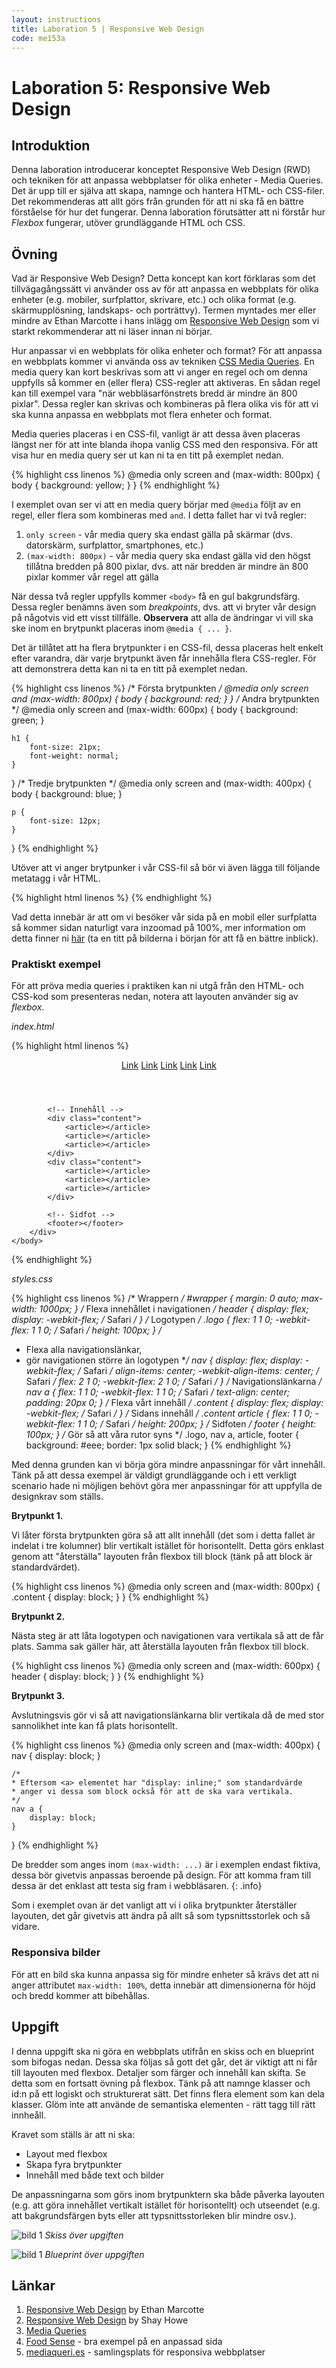```yaml
---
layout: instructions
title: Laboration 5 | Responsive Web Design
code: me153a
---
```


# Laboration 5: Responsive Web Design

## Introduktion

Denna laboration introducerar konceptet Responsive Web Design (RWD) och tekniken för att anpassa webbplatser för olika enheter - Media Queries. Det är upp till er själva att skapa, namnge och hantera HTML- och CSS-filer. Det rekommenderas att allt görs från grunden för att ni ska få en bättre förståelse för hur det fungerar. Denna laboration förutsätter att ni förstår hur _Flexbox_ fungerar, utöver grundläggande HTML och CSS.

## Övning

Vad är Responsive Web Design? Detta koncept kan kort förklaras som det tillvägagångssätt vi använder oss av för att anpassa en webbplats för olika enheter (e.g. mobiler, surfplattor, skrivare, etc.) och olika format (e.g. skärmupplösning, landskaps- och porträttvy). Termen myntades mer eller mindre av Ethan Marcotte i hans inlägg om [Responsive Web Design][ethan] som vi starkt rekommenderar att ni läser innan ni börjar.

Hur anpassar vi en webbplats för olika enheter och format? För att anpassa en webbplats kommer vi använda oss av tekniken [CSS Media Queries][mediaqueries]. En media query kan kort beskrivas som att vi anger en regel och om denna uppfylls så kommer en (eller flera) CSS-regler att aktiveras. En sådan regel kan till exempel vara "när webbläsarfönstrets bredd är mindre än 800 pixlar". Dessa regler kan skrivas och kombineras på flera olika vis för att vi ska kunna anpassa en webbplats mot flera enheter och format.

Media queries placeras i en CSS-fil, vanligt är att dessa även placeras längst ner för att inte blanda ihopa vanlig CSS med den responsiva. För att visa hur en media query ser ut kan ni ta en titt på exemplet nedan.

{% highlight css linenos %}
@media only screen and (max-width: 800px) {
    body {
        background: yellow;
    }
}
{% endhighlight %}

I exemplet ovan ser vi att en media query börjar med `@media` följt av en regel, eller flera som kombineras med `and`. I detta fallet har vi två regler:

1. `only screen` - vår media query ska endast gälla på skärmar (dvs. datorskärm, surfplattor, smartphones, etc.)
2. `(max-width: 800px)` - vår media query ska endast gälla vid den högst tillåtna bredden på 800 pixlar, dvs. att när bredden är mindre än 800 pixlar kommer vår regel att gälla

När dessa två regler uppfylls kommer `<body>` få en gul bakgrundsfärg. Dessa regler benämns även som _breakpoints_, dvs. att vi bryter vår design på någotvis vid ett visst tillfälle. __Observera__ att alla de ändringar vi vill ska ske inom en brytpunkt placeras inom `@media { ... }`.

Det är tillåtet att ha flera brytpunkter i en CSS-fil, dessa placeras helt enkelt efter varandra, där varje brytpunkt även får innehålla flera CSS-regler. För att demonstrera detta kan ni ta en titt på exemplet nedan.

{% highlight css linenos %}
/* Första brytpunkten */
@media only screen and (max-width: 800px) {
    body {
        background: red;
    }
}
/* Andra brytpunkten */
@media only screen and (max-width: 600px) {
    body {
        background: green;
    }

    h1 {
        font-size: 21px;
        font-weight: normal;
    }
}
/* Tredje brytpunkten */
@media only screen and (max-width: 400px) {
    body {
        background: blue;
    }

    p {
        font-size: 12px;
    }
}
{% endhighlight %}

Utöver att vi anger brytpunker i vår CSS-fil så bör vi även lägga till följande metatagg i vår HTML.

{% highlight html linenos %}
<meta name="viewport" content="width=device-width, initial-scale=1" />
{% endhighlight %}

Vad detta innebär är att om vi besöker vår sida på en mobil eller surfplatta så kommer sidan naturligt vara inzoomad på 100%, mer information om detta finner ni [här](https://developer.mozilla.org/en-US/docs/Mozilla/Mobile/Viewport_meta_tag) (ta en titt på bilderna i början för att få en bättre inblick).

### Praktiskt exempel

För att pröva media queries i praktiken kan ni utgå från den HTML- och CSS-kod som presenteras nedan, notera att layouten använder sig av _flexbox_.

_index.html_

{% highlight html linenos %}
<!doctype html>
<html>
    <head>
        <title>RWD Example</title>
        <meta charset="utf-8" />
        <!-- Den metatagg som används i samband med mobilanpassning -->
        <meta name="viewport" content="width=device-width, initial-scale=1" />
        <link rel="stylesheet" href="styles.css" />
    </head>
    <body>
        <div id="wrapper">
            <!-- Navigation -->
            <header>
                <div class="logo"></div>
                <nav>
                    <a href="#">Link</a>
                    <a href="#">Link</a>
                    <a href="#">Link</a>
                    <a href="#">Link</a>
                    <a href="#">Link</a>
                </nav>
            </header>

            <!-- Innehåll -->
            <div class="content">
                <article></article>
                <article></article>
                <article></article>
            </div>
            <div class="content">
                <article></article>
                <article></article>
                <article></article>
            </div>

            <!-- Sidfot -->
            <footer></footer>
        </div>
    </body>
</html>

{% endhighlight %}

_styles.css_

{% highlight css linenos %}
/* Wrappern */
#wrapper {
    margin: 0 auto;
    max-width: 1000px;
}
/* Flexa innehållet i navigationen */
header {
    display: flex;
    display: -webkit-flex; /* Safari */
}
/* Logotypen */
.logo {
    flex: 1 1 0;
    -webkit-flex: 1 1 0; /* Safari */
    height: 100px;
}
/*
 * Flexa alla navigationslänkar,
 * gör navigationen större än logotypen
 **/
nav {
    display: flex;
    display: -webkit-flex; /* Safari */
    align-items: center;
    -webkit-align-items: center; /* Safari */
    flex: 2 1 0;
    -webkit-flex: 2 1 0; /* Safari */
}
/* Navigationslänkarna */
nav a {
    flex: 1 1 0;
    -webkit-flex: 1 1 0; /* Safari */
    text-align: center;
    padding: 20px 0;
}
/* Flexa vårt innehåll */
.content {
    display: flex;
    display: -webkit-flex; /* Safari */
}
/* Sidans innehåll */
.content article {
    flex: 1 1 0;
    -webkit-flex: 1 1 0; /* Safari */
    height: 200px;
}
/* Sidfoten */
footer {
    height: 100px;
}
/* Gör så att våra rutor syns */
.logo, nav a, article, footer {
    background: #eee;
    border: 1px solid black;
}
{% endhighlight %}

Med denna grunden kan vi börja göra mindre anpassningar för vårt innehåll. Tänk på att dessa exempel är väldigt grundläggande och i ett verkligt scenario hade ni möjligen behövt göra mer anpassningar för att uppfylla de designkrav som ställs.

**Brytpunkt 1.**

Vi låter första brytpunkten göra så att allt innehåll (det som i detta fallet är indelat i tre kolumner) blir vertikalt istället för horisontellt. Detta görs enklast genom att "återställa" layouten från flexbox till block (tänk på att block är standardvärdet).

{% highlight css linenos %}
@media only screen and (max-width: 800px) {
    .content {
        display: block;
    }
}
{% endhighlight %}

**Brytpunkt 2.**

Nästa steg är att låta logotypen och navigationen vara vertikala så att de får plats. Samma sak gäller här, att återställa layouten från flexbox till block.

{% highlight css linenos %}
@media only screen and (max-width: 600px) {
    header {
        display: block;
    }
}
{% endhighlight %}

**Brytpunkt 3.**

Avslutningsvis gör vi så att navigationslänkarna blir vertikala då de med stor sannolikhet inte kan få plats horisontellt.

{% highlight css linenos %}
@media only screen and (max-width: 400px) {
    nav {
        display: block;
    }

    /*
    * Eftersom <a> elementet har "display: inline;" som standardvärde
    * anger vi dessa som block också för att de ska vara vertikala.
    */
    nav a {
        display: block;
    }
}
{% endhighlight %}

De bredder som anges inom `(max-width: ...)` är i exemplen endast fiktiva, dessa bör givetvis anpassas beroende på design. För att komma fram till dessa är det enklast att testa sig fram i webbläsaren.
{: .info}

Som i exemplet ovan är det vanligt att vi i olika brytpunkter återställer layouten, det går givetvis att ändra på allt så som typsnittsstorlek och så vidare.

### Responsiva bilder

För att en bild ska kunna anpassa sig för mindre enheter så krävs det att ni anger attributet `max-width: 100%`, detta innebär att dimensionerna för höjd och bredd kommer att bibehållas.

## Uppgift

I denna uppgift ska ni göra en webbplats utifrån en skiss och en blueprint som bifogas nedan. Dessa ska följas så gott det går, det är viktigt att ni får till layouten med flexbox. Detaljer som färger och innehåll kan skifta. Se detta som en fortsatt övning på flexbox. Tänk på att namnge klasser och id:n på ett logiskt och strukturerat sätt. Det finns flera element som kan dela klasser. Glöm inte att använde de semantiska elementen - rätt tagg till rätt innheåll.

Kravet som ställs är att ni ska:

* Layout med flexbox
* Skapa fyra brytpunkter
* Innehåll med både text och bilder

De anpassningarna som görs inom brytpunktern ska både påverka layouten (e.g. att göra innehållet vertikalt istället för horisontellt) och utseendet (e.g. att bakgrundsfärgen byts eller att typsnittsstorleken blir mindre osv.).

![bild 1](/assets/img/labb5-rwd-2.png) _Skiss över upgiften_

![bild 1](/assets/img/labb5-rwd-1.png) _Blueprint över uppgiften_


## Länkar

1. [Responsive Web Design][ethan] by Ethan Marcotte
2. [Responsive Web Design][shay] by Shay Howe
3. [Media Queries][mediaqueries]
5. [Food Sense][foodsense] - bra exempel på en anpassad sida
6. [mediaqueri.es][mediaqueri] - samlingsplats för responsiva webbplatser

[ethan]: http://alistapart.com/article/responsive-web-design/
[shay]: http://learn.shayhowe.com/advanced-html-css/responsive-web-design/
[mediaqueries]: https://developer.mozilla.org/en-US/docs/Web/Guide/CSS/Media_queries
[foodsense]: http://foodsense.is/
[mediaqueri]: http://mediaqueri.es/
